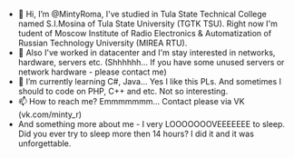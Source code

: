 - 👋 Hi, I’m @MintyRoma, I've studied in Tula State Technical College named S.I.Mosina of Tula State University (TGTK TSU). Right now I'm tudent of Moscow Institute of Radio Electronics & Automatization of Russian Technology University (MIREA RTU). 
- 👀 Also I've worked in datacenter and I'm stay interested in networks, hardware, servers etc. (Shhhhhh... If you have some unused servers or network hardware - please contact me)
- 🌱 I’m currently learning C#, Java... Yes I like this PLs. And sometimes I should to code on PHP, C++ and etc. Not so interesting.
- 📫 How to reach me? Emmmmmmm... Contact please via VK (vk.com/minty_r)
- And something more about me - I very LOOOOOOOVEEEEEEE to sleep. Did you ever try to sleep more then 14 hours? I did it and it was unforgettable.
